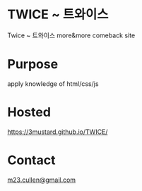 # TWICE ~ 트와이스
Twice ~ 트와이스 more&more comeback site

# Purpose 
apply knowledge of html/css/js

# Hosted 
https://3mustard.github.io/TWICE/

# Contact
m23.cullen@gmail.com

